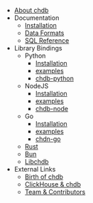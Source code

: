 <!-- docs/_sidebar.md -->

* [About chdb](/)
* Documentation
  * [Installation](install.md)
  * [Data Formats](formats.md)
  * [SQL Reference](sql.md)
* Library Bindings
  * Python
    * [Installation](#/install?installation-1)
    * [examples](#/install?id=usage)
    * [chdb-python](https://github.com/chdb-io/chdb)
  * NodeJS
    * [Installation](#/install?requuirements)
    * [examples](#/install?id=usage-1)
    * [chdb-node](https://github.com/chdb-io/chdb-node)
  * Go
    * [Installation](#/install?requuirements-1)
    * [examples](#/install?id=usage-2)
    * [chdn-go](https://github.com/chdb-io/chdb-go)
  * [Rust](https://github.com/chdb-io/chdb-rust)
  * [Bun](https://github.com/chdb-io/chdb-bun)
  * [Libchdb](https://github.com/metrico/libchdb)
* External Links
  * [Birth of chdb](https://auxten.com/the-birth-of-chdb/)
  * [ClickHouse & chdb](https://clickhouse.com/blog/welcome-chdb-to-clickhouse)
  * [Team & Contributors](https://github.com/chdb-io/chdb#contributors)
